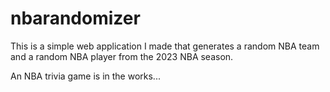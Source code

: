 # nbarandomizer
This is a simple web application I made that generates a random NBA team and a random NBA player from the 2023 NBA season.

An NBA trivia game is in the works...
